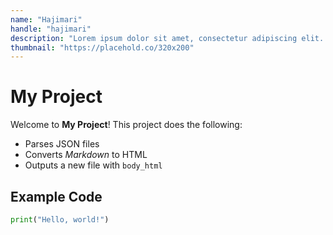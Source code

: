 ```yaml
---
name: "Hajimari"
handle: "hajimari"
description: "Lorem ipsum dolor sit amet, consectetur adipiscing elit. Suspendisse bibendum neque eget elit ullamcorper, eu consectetur augue facilisis. Nunc pellentesque lectus ac elit faucibus eleifend. Donec ac risus at orci mollis blandit. Aenean rhoncus facilisis neque, posuere viverra sapien scelerisque sit amet. Nullam eu laoreet dolor, id egestas massa."
thumbnail: "https://placehold.co/320x200"
---
```


# My Project

Welcome to **My Project**! This project does the following:

- Parses JSON files  
- Converts *Markdown* to HTML  
- Outputs a new file with `body_html`

## Example Code

```python
print("Hello, world!")
